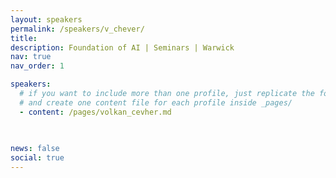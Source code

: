 ```yaml
---
layout: speakers
permalink: /speakers/v_chever/
title: 
description: Foundation of AI | Seminars | Warwick
nav: true
nav_order: 1

speakers: 
  # if you want to include more than one profile, just replicate the following block
  # and create one content file for each profile inside _pages/
  - content: /pages/volkan_cevher.md
    
 

news: false
social: true
---
```

